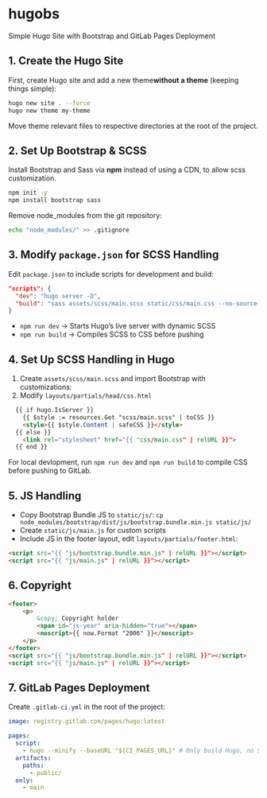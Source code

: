 # hugobs

Simple Hugo Site with Bootstrap and GitLab Pages Deployment

## 1. Create the Hugo Site

First, create Hugo site and add a new theme**without a theme** (keeping things simple):

```bash
hugo new site . --force
hugo new theme my-theme
```

Move theme relevant files to respective directories at the root of the project.


## 2. Set Up Bootstrap & SCSS

Install Bootstrap and Sass via **npm** instead of using a CDN, to allow scss customization.

```bash
npm init -y
npm install bootstrap sass
```

Remove node_modules from the git repository:

```bash
echo "node_modules/" >> .gitignore
```

## 3. Modify `package.json` for SCSS Handling

Edit `package.json` to include scripts for development and build:

```json
"scripts": {
  "dev": "hugo server -D",
  "build": "sass assets/scss/main.scss static/css/main.css --no-source-map --style=compressed"
}
```

- `npm run dev` → Starts Hugo’s live server with dynamic SCSS
- `npm run build` → Compiles SCSS to CSS before pushing

## 4. Set Up SCSS Handling in Hugo

1. Create `assets/scss/main.scss` and import Bootstrap with customizations:
2. Modify `layouts/partials/head/css.html`

```html
  {{ if hugo.IsServer }}
    {{ $style := resources.Get "scss/main.scss" | toCSS }}
    <style>{{ $style.Content | safeCSS }}</style>
  {{ else }}
    <link rel="stylesheet" href="{{ "css/main.css" | relURL }}">
  {{ end }}
```

For local devlopment, run `npm run dev` and `npm run build` to compile CSS before pushing to GitLab.

## 5. JS Handling

- Copy Bootstrap Bundle JS to `static/js/`: `cp node_modules/bootstrap/dist/js/bootstrap.bundle.min.js static/js/`
- Create `static/js/main.js` for custom scripts
- Include JS in the footer layout, edit `layouts/partials/footer.html`:

```html
<script src="{{ "js/bootstrap.bundle.min.js" | relURL }}"></script>
<script src="{{ "js/main.js" | relURL }}"></script>
```

## 6. Copyright

```html
<footer>
    <p>
        &copy; Copyright holder
        <span id="js-year" aria-hidden="true"></span>
        <noscript>{{ now.Format "2006" }}</noscript>
    </p>
</footer>
<script src="{{ "js/bootstrap.bundle.min.js" | relURL }}"></script>
<script src="{{ "js/main.js" | relURL }}"></script>
```

## 7. GitLab Pages Deployment

Create `.gitlab-ci.yml` in the root of the project:

```yaml
image: registry.gitlab.com/pages/hugo:latest

pages:
  script:
    - hugo --minify --baseURL "${CI_PAGES_URL}" # Only build Hugo, no SCSS compilation needed and use CI_PAGES_URL
  artifacts:
    paths:
      - public/
  only:
    - main
```
